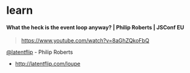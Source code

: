# learn

#### What the heck is the event loop anyway? | Philip Roberts | JSConf EU
> https://www.youtube.com/watch?v=8aGhZQkoFbQ

[@latentflip](https://github.com/latentflip) - Philip Roberts
- http://latentflip.com/loupe

```




```